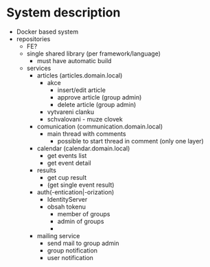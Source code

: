 # System description

- Docker based system
- repositories
  - FE?
  - single shared library (per framework/language)
    - must have automatic build
  - services
    - articles (articles.domain.local)
      - akce
        - insert/edit article
        - approve article (group admin)
        - delete article (group admin)
      - vytvareni clanku
      - schvalovani - muze clovek
    - comunication (communication.domain.local)
      - main thread with comments 
        - possible to start thread in comment (only one layer)
    - calendar (calendar.domain.local)
      - get events list
      - get event detail
    - results
      - get cup result
      - (get single event result)
    - auth(-entication|-orization)
      - IdentityServer
      - obsah tokenu
        - member of groups
        - admin of groups
        - 
    - mailing service
      - send mail to group admin
      - group notification
      - user notification